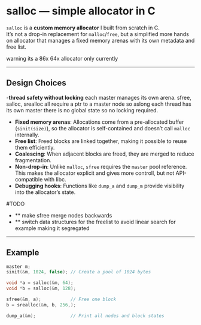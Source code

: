 # salloc — simple allocator in C

`salloc` is a **custom memory allocator** I built from scratch in C.  
It’s not a drop-in replacement for `malloc`/`free`, but a simplified more hands on allocator that manages a fixed memory arenas with its own metadata and free list.

warning its a 86x 64x allocator only currently

---

## Design Choices

-**thread safety without locking** each master manages its own arena. sfree, salloc, srealloc all require a ptr to a master node so aslong each thread
has its own master there is no global state so no locking required.
- **Fixed memory arenas**: Allocations come from a pre-allocated buffer (`sinit(size)`), so the allocator is self-contained and doesn’t call `malloc` internally.  
- **Free list**: Freed blocks are linked together, making it possible to reuse them efficiently.  
- **Coalescing**: When adjacent blocks are freed, they are merged to reduce fragmentation.  
- **Non-drop-in**: Unlike `malloc`, `sfree` requires the `master` pool reference. This makes the allocator explicit and gives more controll, but not API-compatible with libc.  
- **Debugging hooks**: Functions like `dump_a` and `dump_m` provide visibility into the allocator’s state.

#TODO
- ** make sfree merge nodes backwards
- ** switch data structures for the freelist to avoid linear search for example making it segregated 
---

## Example

```c
master m;
sinit(&m, 1024, false); // Create a pool of 1024 bytes

void *a = salloc(&m, 64);
void *b = salloc(&m, 128);

sfree(&m, a);           // Free one block
b = srealloc(&m, b, 256,);

dump_a(&m);             // Print all nodes and block states
